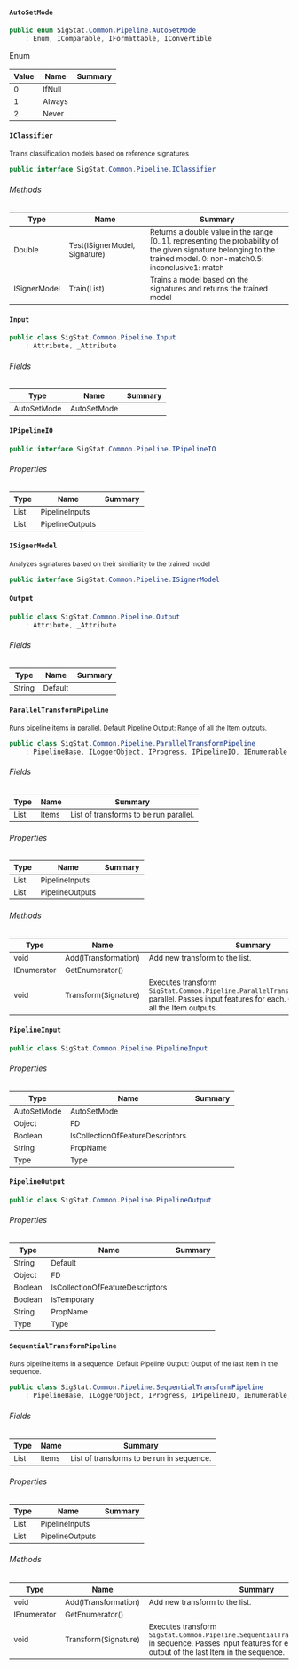 #### `AutoSetMode`

```csharp
public enum SigStat.Common.Pipeline.AutoSetMode
    : Enum, IComparable, IFormattable, IConvertible

```

Enum

| <sub>Value</sub> | <sub>Name</sub> | <sub>Summary</sub> | 
| --- | --- | --- | 
| <sub>0</sub> | <sub>IfNull</sub> | <sub></sub> | 
| <sub>1</sub> | <sub>Always</sub> | <sub></sub> | 
| <sub>2</sub> | <sub>Never</sub> | <sub></sub> | 


#### `IClassifier`

<sub>Trains classification models based on reference signatures</sub>
```csharp
public interface SigStat.Common.Pipeline.IClassifier

```

###### Methods

| <sub>Type</sub> | <sub>Name</sub> | <sub>Summary</sub> | 
| --- | --- | --- | 
| <sub>Double</sub> | <sub>Test(ISignerModel, Signature)</sub> | <sub>Returns a double value in the range [0..1], representing the probability of the given signature belonging to the trained model.  <list type="bullet"><item>0: non-match</item><item>0.5: inconclusive</item><item>1: match</item></list></sub> | 
| <sub>ISignerModel</sub> | <sub>Train(List<Signature>)</sub> | <sub>Trains a model based on the signatures and returns the trained model</sub> | 


#### `Input`

```csharp
public class SigStat.Common.Pipeline.Input
    : Attribute, _Attribute

```

###### Fields

| <sub>Type</sub> | <sub>Name</sub> | <sub>Summary</sub> | 
| --- | --- | --- | 
| <sub>AutoSetMode</sub> | <sub>AutoSetMode</sub> | <sub></sub> | 


#### `IPipelineIO`

```csharp
public interface SigStat.Common.Pipeline.IPipelineIO

```

###### Properties

| <sub>Type</sub> | <sub>Name</sub> | <sub>Summary</sub> | 
| --- | --- | --- | 
| <sub>List<PipelineInput></sub> | <sub>PipelineInputs</sub> | <sub></sub> | 
| <sub>List<PipelineOutput></sub> | <sub>PipelineOutputs</sub> | <sub></sub> | 


#### `ISignerModel`

<sub>Analyzes signatures based on their similiarity to the trained model</sub>
```csharp
public interface SigStat.Common.Pipeline.ISignerModel

```

#### `Output`

```csharp
public class SigStat.Common.Pipeline.Output
    : Attribute, _Attribute

```

###### Fields

| <sub>Type</sub> | <sub>Name</sub> | <sub>Summary</sub> | 
| --- | --- | --- | 
| <sub>String</sub> | <sub>Default</sub> | <sub></sub> | 


#### `ParallelTransformPipeline`

<sub>Runs pipeline items in parallel.  <para>Default Pipeline Output: Range of all the Item outputs.</para></sub>
```csharp
public class SigStat.Common.Pipeline.ParallelTransformPipeline
    : PipelineBase, ILoggerObject, IProgress, IPipelineIO, IEnumerable, ITransformation

```

###### Fields

| <sub>Type</sub> | <sub>Name</sub> | <sub>Summary</sub> | 
| --- | --- | --- | 
| <sub>List<ITransformation></sub> | <sub>Items</sub> | <sub>List of transforms to be run parallel.</sub> | 


###### Properties

| <sub>Type</sub> | <sub>Name</sub> | <sub>Summary</sub> | 
| --- | --- | --- | 
| <sub>List<PipelineInput></sub> | <sub>PipelineInputs</sub> | <sub></sub> | 
| <sub>List<PipelineOutput></sub> | <sub>PipelineOutputs</sub> | <sub></sub> | 


###### Methods

| <sub>Type</sub> | <sub>Name</sub> | <sub>Summary</sub> | 
| --- | --- | --- | 
| <sub>void</sub> | <sub>Add(ITransformation)</sub> | <sub>Add new transform to the list.</sub> | 
| <sub>IEnumerator</sub> | <sub>GetEnumerator()</sub> | <sub></sub> | 
| <sub>void</sub> | <sub>Transform(Signature)</sub> | <sub>Executes transform `SigStat.Common.Pipeline.ParallelTransformPipeline.Items` parallel.  Passes input features for each.  Output is a range of all the Item outputs.</sub> | 


#### `PipelineInput`

```csharp
public class SigStat.Common.Pipeline.PipelineInput

```

###### Properties

| <sub>Type</sub> | <sub>Name</sub> | <sub>Summary</sub> | 
| --- | --- | --- | 
| <sub>AutoSetMode</sub> | <sub>AutoSetMode</sub> | <sub></sub> | 
| <sub>Object</sub> | <sub>FD</sub> | <sub></sub> | 
| <sub>Boolean</sub> | <sub>IsCollectionOfFeatureDescriptors</sub> | <sub></sub> | 
| <sub>String</sub> | <sub>PropName</sub> | <sub></sub> | 
| <sub>Type</sub> | <sub>Type</sub> | <sub></sub> | 


#### `PipelineOutput`

```csharp
public class SigStat.Common.Pipeline.PipelineOutput

```

###### Properties

| <sub>Type</sub> | <sub>Name</sub> | <sub>Summary</sub> | 
| --- | --- | --- | 
| <sub>String</sub> | <sub>Default</sub> | <sub></sub> | 
| <sub>Object</sub> | <sub>FD</sub> | <sub></sub> | 
| <sub>Boolean</sub> | <sub>IsCollectionOfFeatureDescriptors</sub> | <sub></sub> | 
| <sub>Boolean</sub> | <sub>IsTemporary</sub> | <sub></sub> | 
| <sub>String</sub> | <sub>PropName</sub> | <sub></sub> | 
| <sub>Type</sub> | <sub>Type</sub> | <sub></sub> | 


#### `SequentialTransformPipeline`

<sub>Runs pipeline items in a sequence.  <para>Default Pipeline Output: Output of the last Item in the sequence.</para></sub>
```csharp
public class SigStat.Common.Pipeline.SequentialTransformPipeline
    : PipelineBase, ILoggerObject, IProgress, IPipelineIO, IEnumerable, ITransformation

```

###### Fields

| <sub>Type</sub> | <sub>Name</sub> | <sub>Summary</sub> | 
| --- | --- | --- | 
| <sub>List<ITransformation></sub> | <sub>Items</sub> | <sub>List of transforms to be run in sequence.</sub> | 


###### Properties

| <sub>Type</sub> | <sub>Name</sub> | <sub>Summary</sub> | 
| --- | --- | --- | 
| <sub>List<PipelineInput></sub> | <sub>PipelineInputs</sub> | <sub></sub> | 
| <sub>List<PipelineOutput></sub> | <sub>PipelineOutputs</sub> | <sub></sub> | 


###### Methods

| <sub>Type</sub> | <sub>Name</sub> | <sub>Summary</sub> | 
| --- | --- | --- | 
| <sub>void</sub> | <sub>Add(ITransformation)</sub> | <sub>Add new transform to the list.</sub> | 
| <sub>IEnumerator</sub> | <sub>GetEnumerator()</sub> | <sub></sub> | 
| <sub>void</sub> | <sub>Transform(Signature)</sub> | <sub>Executes transform `SigStat.Common.Pipeline.SequentialTransformPipeline.Items` in sequence.  Passes input features for each.  Output is the output of the last Item in the sequence.</sub> | 


